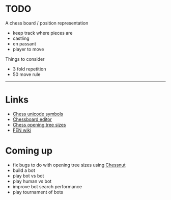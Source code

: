 
# TODO

A chess board / position representation
- keep track where pieces are
- castling
- en passant
- player to move

Things to consider
- 3 fold repetition
- 50 move rule

---

# Links
- [Chess unicode symbols](https://en.wikipedia.org/wiki/Chess_symbols_in_Unicode)
- [Chessboard editor](https://lichess.org/editor)
- [Chess opening tree sizes](https://www.chessprogramming.org/Perft_Results)
- [FEN wiki](https://en.wikipedia.org/wiki/Forsyth%E2%80%93Edwards_Notation)

# Coming up
- fix bugs to do with opening tree sizes using [Chessnut](https://github.com/cgearhart/Chessnut)
- build a bot
- play bot vs bot
- play human vs bot
- improve bot search performance
- play tournament of bots
